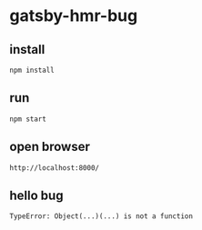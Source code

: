 # gatsby-hmr-bug

## install

```
npm install
```

## run

```
npm start
```

## open browser 

```
http://localhost:8000/
```

## hello bug

```
TypeError: Object(...)(...) is not a function
```
